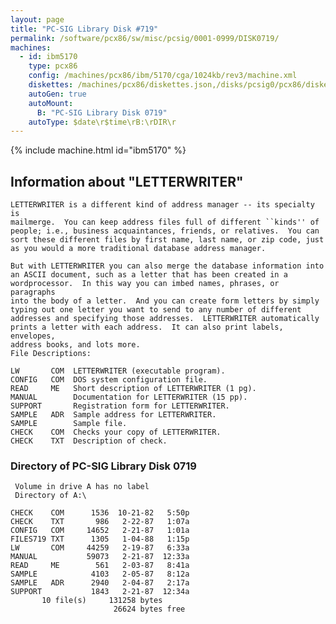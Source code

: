 ```yaml
---
layout: page
title: "PC-SIG Library Disk #719"
permalink: /software/pcx86/sw/misc/pcsig/0001-0999/DISK0719/
machines:
  - id: ibm5170
    type: pcx86
    config: /machines/pcx86/ibm/5170/cga/1024kb/rev3/machine.xml
    diskettes: /machines/pcx86/diskettes.json,/disks/pcsig0/pcx86/diskettes.json
    autoGen: true
    autoMount:
      B: "PC-SIG Library Disk 0719"
    autoType: $date\r$time\rB:\rDIR\r
---
```


{% include machine.html id="ibm5170" %}

## Information about "LETTERWRITER"

    LETTERWRITER is a different kind of address manager -- its specialty is
    mailmerge.  You can keep address files full of different ``kinds'' of
    people; i.e., business acquaintances, friends, or relatives.  You can
    sort these different files by first name, last name, or zip code, just
    as you would a more traditional database address manager.
    
    But with LETTERWRITER you can also merge the database information into
    an ASCII document, such as a letter that has been created in a
    wordprocessor.  In this way you can imbed names, phrases, or paragraphs
    into the body of a letter.  And you can create form letters by simply
    typing out one letter you want to send to any number of different
    addresses and specifying those addresses.  LETTERWRITER automatically
    prints a letter with each address.  It can also print labels, envelopes,
    address books, and lots more.
    File Descriptions:
    
    LW       COM  LETTERWRITER (executable program).
    CONFIG   COM  DOS system configuration file.
    READ     ME   Short description of LETTERWRITER (1 pg).
    MANUAL        Documentation for LETTERWRITER (15 pp).
    SUPPORT       Registration form for LETTERWRITER.
    SAMPLE   ADR  Sample address for LETTERWRITER.
    SAMPLE        Sample file.
    CHECK    COM  Checks your copy of LETTERWRITER.
    CHECK    TXT  Description of check.

### Directory of PC-SIG Library Disk 0719

     Volume in drive A has no label
     Directory of A:\

    CHECK    COM      1536  10-21-82   5:50p
    CHECK    TXT       986   2-22-87   1:07a
    CONFIG   COM     14652   2-21-87   1:01a
    FILES719 TXT      1305   1-04-88   1:15p
    LW       COM     44259   2-19-87   6:33a
    MANUAL           59073   2-21-87  12:33a
    READ     ME        561   2-03-87   8:41a
    SAMPLE            4103   2-05-87   8:12a
    SAMPLE   ADR      2940   2-04-87   2:17a
    SUPPORT           1843   2-21-87  12:34a
           10 file(s)     131258 bytes
                           26624 bytes free
